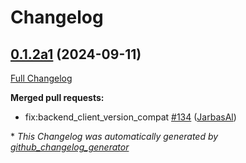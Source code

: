 # Changelog

## [0.1.2a1](https://github.com/OpenVoiceOS/ovos-dinkum-listener/tree/0.1.2a1) (2024-09-11)

[Full Changelog](https://github.com/OpenVoiceOS/ovos-dinkum-listener/compare/0.1.1...0.1.2a1)

**Merged pull requests:**

- fix:backend\_client\_version\_compat [\#134](https://github.com/OpenVoiceOS/ovos-dinkum-listener/pull/134) ([JarbasAl](https://github.com/JarbasAl))



\* *This Changelog was automatically generated by [github_changelog_generator](https://github.com/github-changelog-generator/github-changelog-generator)*
